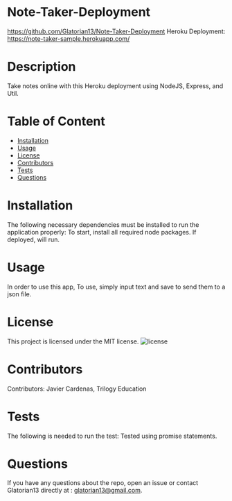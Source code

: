 # Note-Taker-Deployment
  https://github.com/Glatorian13/Note-Taker-Deployment
  Heroku Deployment:
  https://note-taker-sample.herokuapp.com/
  # Description
  Take notes online with this Heroku deployment using NodeJS, Express, and Util.
  # Table of Content
  * [Installation](#installation)
  * [Usage](#usage)
  * [License](#license)
  * [Contributors](#contributors)
  * [Tests](#tests)
  * [Questions](#questions)
  # Installation
  The following necessary dependencies must be installed to run the application properly: To start, install all required node packages. If deployed, will run.
  # Usage
  In order to use this app, To use, simply input text and save to send them to a json file.
  # License
  This project is licensed under the MIT license. 
  ![license](https://img.shields.io/badge/license-MIT-blue.svg)
  # Contributors
  ​Contributors: Javier Cardenas, Trilogy Education
  # Tests
  The following is needed to run the test: Tested using promise statements.
  # Questions
  If you have any questions about the repo, open an issue or contact Glatorian13 directly at : glatorian13@gmail.com.
  

